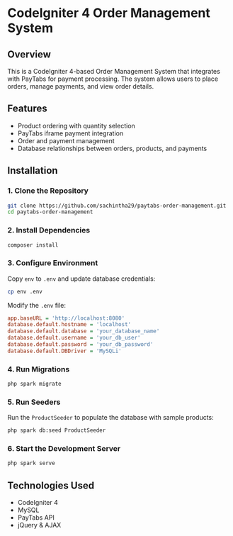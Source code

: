 # CodeIgniter 4 Order Management System

## Overview
This is a CodeIgniter 4-based Order Management System that integrates with PayTabs for payment processing. The system allows users to place orders, manage payments, and view order details.

## Features
- Product ordering with quantity selection
- PayTabs iframe payment integration
- Order and payment management
- Database relationships between orders, products, and payments

## Installation
### 1. Clone the Repository
```sh
git clone https://github.com/sachintha29/paytabs-order-management.git
cd paytabs-order-management
```

### 2. Install Dependencies
```sh
composer install
```

### 3. Configure Environment
Copy `env` to `.env` and update database credentials:
```sh
cp env .env
```
Modify the `.env` file:
```ini
app.baseURL = 'http://localhost:8080'
database.default.hostname = 'localhost'
database.default.database = 'your_database_name'
database.default.username = 'your_db_user'
database.default.password = 'your_db_password'
database.default.DBDriver = 'MySQLi'
```

### 4. Run Migrations
```sh
php spark migrate
```

### 5. Run Seeders
Run the `ProductSeeder` to populate the database with sample products:
```sh
php spark db:seed ProductSeeder
```

### 6. Start the Development Server
```sh
php spark serve
```

## Technologies Used
- CodeIgniter 4
- MySQL
- PayTabs API
- jQuery & AJAX



